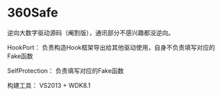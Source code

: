 # 360Safe
逆向大数字驱动源码（阉割版），通讯部分不感兴趣都没逆向。

HookPort：
负责构造Hook框架导出给其他驱动使用，自身不负责填写对应的Fake函数

SelfProtection：
负责填写对应的Fake函数

构建工具：
VS2013 + WDK8.1

